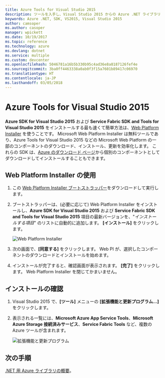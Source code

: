 ```yaml
---
title: Azure Tools for Visual Studio 2015
description: ツールを入手し、Visual Studio 2015 からの Azure .NET ライブラリの使用を始めてください。
keywords: Azure .NET, SDK, VS2015, Visual Studio 2015
author: camsoper
ms.author: casoper
manager: wpickett
ms.date: 10/19/2017
ms.topic: reference
ms.technology: azure
ms.devlang: dotnet
ms.service: multiple
ms.custom: devcenter
ms.openlocfilehash: 5046781a16b5b330b95c4ad36e8a8187126fef4e
ms.sourcegitcommit: 3ba0ff4463338a0ab0f3f15a7601b89417c06970
ms.translationtype: HT
ms.contentlocale: ja-JP
ms.lasthandoff: 03/05/2018
---
```

# <a name="azure-tools-for-visual-studio-2015"></a>Azure Tools for Visual Studio 2015

**Azure SDK for Visual Studio 2015** および **Service Fabric SDK and Tools for Visual Studio 2015** をインストールする最も速くて簡単方法は、[Web Platform Installer](https://www.microsoft.com/web/downloads/platform.aspx) を使うことです。  Microsoft Web Platform Installer は無料ツールであり、Azure Tools for Visual Studio 2015 などの Microsoft Web Platform の一部のコンポーネントのダウンロード、インストール、更新を効率化します。  これらの SDK は、[Azure のダウンロード ページ](https://azure.microsoft.com/downloads/)から個別のコンポーネントとしてダウンロードしてインストールすることもできます。 

## <a name="using-the-web-platform-installer"></a>Web Platform Installer の使用

1. この [Web Platform Installer ブートストラッパー](https://www.microsoft.com/web/handlers/webpi.ashx?command=getinstallerredirect&appid=VWDOrVs2015AzurePack;MicrosoftAzure-ServiceFabric-VS2015)をダウンロードして実行します。  

2. ブートストラッパーは、(必要に応じて) Web Platform Installer をインストールし、**Azure SDK for Visual Studio 2015** および **Service Fabric SDK and Tools for Visual Studio 2015** 項目の最新バージョンを、"*インストールする項目*" のリストに自動的に追加します。  **[インストール]** をクリックします。

    ![Web Platform Installer](media/dotnet-sdk-vs2015-install/webpi.png)

3. 次の画面で、**[同意する]** をクリックします。  Web PI が、選択したコンポーネントのダウンロードとインストールを始めます。

4. インストールが完了すると、確認画面が表示されます。  **[完了]** をクリックします。  Web Platform Installer を閉じてかまいません。

## <a name="verifying-the-installation"></a>インストールの確認

1. Visual Studio 2015 で、**[ツール]** メニューの **[拡張機能と更新プログラム...]** をクリックします。

2. 表示される一覧には、**Microsoft Azure App Service Tools**、**Microsoft Azure Storage 接続済みサービス**、**Service Fabric Tools** など、複数の Azure ツールが含まれます。

    ![拡張機能と更新プログラム](media\dotnet-sdk-vs2015-install\ext-tools.png)

## <a name="next-steps"></a>次の手順

[.NET 用 Azure ライブラリの概要](dotnet-sdk-azure-get-started.md)。
